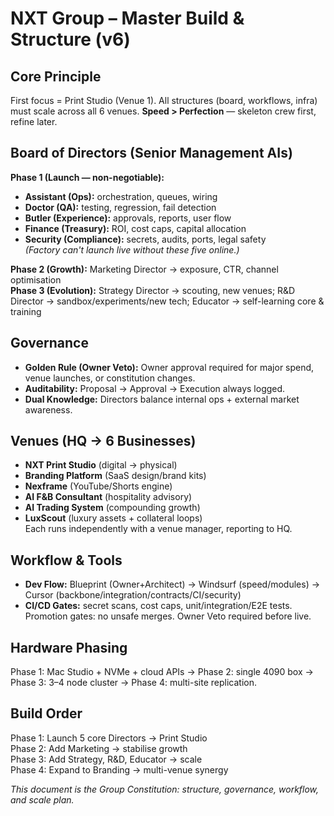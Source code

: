 # NXT Group – Master Build & Structure (v6)

## Core Principle
First focus = Print Studio (Venue 1). All structures (board, workflows, infra) must scale across all 6 venues. **Speed > Perfection** — skeleton crew first, refine later.

## Board of Directors (Senior Management AIs)
**Phase 1 (Launch — non-negotiable):**
- **Assistant (Ops):** orchestration, queues, wiring  
- **Doctor (QA):** testing, regression, fail detection  
- **Butler (Experience):** approvals, reports, user flow  
- **Finance (Treasury):** ROI, cost caps, capital allocation  
- **Security (Compliance):** secrets, audits, ports, legal safety  
_(Factory can't launch live without these five online.)_

**Phase 2 (Growth):** Marketing Director → exposure, CTR, channel optimisation  
**Phase 3 (Evolution):** Strategy Director → scouting, new venues; R&D Director → sandbox/experiments/new tech; Educator → self-learning core & training

## Governance
- **Golden Rule (Owner Veto):** Owner approval required for major spend, venue launches, or constitution changes.  
- **Auditability:** Proposal → Approval → Execution always logged.  
- **Dual Knowledge:** Directors balance internal ops + external market awareness.

## Venues (HQ → 6 Businesses)
- **NXT Print Studio** (digital → physical)  
- **Branding Platform** (SaaS design/brand kits)  
- **Nexframe** (YouTube/Shorts engine)  
- **AI F&B Consultant** (hospitality advisory)  
- **AI Trading System** (compounding growth)  
- **LuxScout** (luxury assets + collateral loops)  
Each runs independently with a venue manager, reporting to HQ.

## Workflow & Tools
- **Dev Flow:** Blueprint (Owner+Architect) → Windsurf (speed/modules) → Cursor (backbone/integration/contracts/CI/security)  
- **CI/CD Gates:** secret scans, cost caps, unit/integration/E2E tests. Promotion gates: no unsafe merges. Owner Veto required before live.

## Hardware Phasing
Phase 1: Mac Studio + NVMe + cloud APIs → Phase 2: single 4090 box → Phase 3: 3–4 node cluster → Phase 4: multi-site replication.

## Build Order
Phase 1: Launch 5 core Directors → Print Studio  
Phase 2: Add Marketing → stabilise growth  
Phase 3: Add Strategy, R&D, Educator → scale  
Phase 4: Expand to Branding → multi-venue synergy

_This document is the Group Constitution: structure, governance, workflow, and scale plan._
